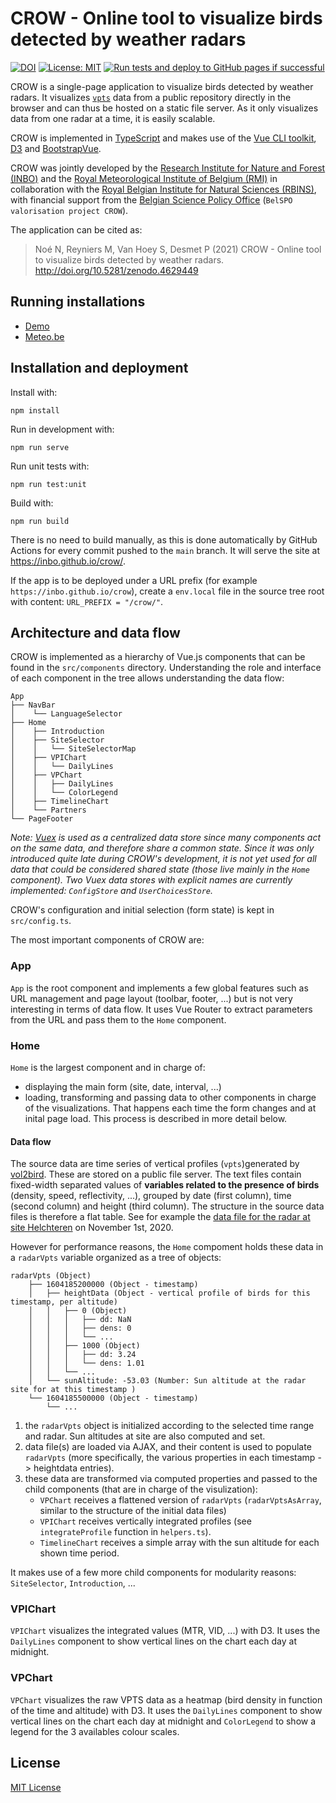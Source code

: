 # CROW - Online tool to visualize birds detected by weather radars

<!-- badges: start -->
[![DOI](https://zenodo.org/badge/DOI/10.5281/zenodo.4629448.svg)](https://doi.org/10.5281/zenodo.4629448)
[![License: MIT](https://img.shields.io/badge/License-MIT-yellow.svg)](https://opensource.org/licenses/MIT)
[![Run tests and deploy to GitHub pages if successful](https://github.com/inbo/crow/actions/workflows/test-and-deploy.yml/badge.svg)](https://github.com/inbo/crow/actions/workflows/test-and-deploy.yml)
<!-- badges: end -->

CROW is a single-page application to visualize birds detected by weather radars. It visualizes [`vpts`](https://adokter.github.io/bioRad/reference/summary.vpts.html#details) data from a public repository directly in the browser and can thus be hosted on a static file server. As it only visualizes data from one radar at a time, it is easily scalable.

CROW is implemented in [TypeScript](https://www.typescriptlang.org/) and makes use of the [Vue CLI toolkit](https://cli.vuejs.org/), [D3](https://d3js.org/) and [BootstrapVue](https://bootstrap-vue.js.org/).

CROW was jointly developed by the [Research Institute for Nature and Forest (INBO)](https://www.inbo.be) and the [Royal Meteorological Institute of Belgium (RMI)](https://www.meteo.be) in collaboration with the [Royal Belgian Institute for Natural Sciences (RBINS)](https://www.naturalsciences.be), with financial support from the [Belgian Science Policy Office](https://www.belspo.be) (`BelSPO valorisation project CROW`).

The application can be cited as:

> Noé N, Reyniers M, Van Hoey S, Desmet P (2021) CROW - Online tool to visualize birds detected by weather radars. <http://doi.org/10.5281/zenodo.4629449>

## Running installations

- [Demo](https://inbo.github.io/crow/)
- [Meteo.be](https://www.meteo.be/birddetection/)

## Installation and deployment

Install with:

```
npm install
```

Run in development with:

```
npm run serve
```

Run unit tests with:

```
npm run test:unit
```

Build with:

```
npm run build
```

There is no need to build manually, as this is done automatically by GitHub Actions for every commit pushed to the `main` branch. It will serve the site at <https://inbo.github.io/crow/>.

If the app is to be deployed under a URL prefix (for example `https://inbo.github.io/crow`), create a `env.local` file in the source tree root with content: `URL_PREFIX = "/crow/"`.

## Architecture and data flow

CROW is implemented as a hierarchy of Vue.js components that can be found in the `src/components` directory. Understanding the role and interface of each component in the tree allows understanding the data flow:

```
App
├── NavBar
│    └── LanguageSelector
├── Home
│    ├── Introduction
│    ├── SiteSelector
│    │   └── SiteSelectorMap
│    ├── VPIChart
│    │   └── DailyLines
│    ├── VPChart
│    │   ├── DailyLines
│    │   └── ColorLegend
│    ├── TimelineChart
│    └── Partners
└── PageFooter
```

_Note: [Vuex](https://vuex.vuejs.org/) is used as a centralized data store since many components act on the same data, and therefore share a common state. Since it was only introduced quite late during CROW's development, it is not yet used for all data that could be considered shared state (those live mainly in the `Home` component). Two Vuex data stores with explicit names are currently implemented: `ConfigStore` and `UserChoicesStore`._<!--TODO: update if fully implemented-->

CROW's configuration and initial selection (form state) is kept in `src/config.ts`.

The most important components of CROW are:

### App

`App` is the root component and implements a few global features such as URL management and page layout (toolbar, footer, ...) but is not very interesting in terms of data flow. It uses Vue Router to extract parameters from the URL and pass them to the `Home` component.

### Home

`Home` is the largest component and in charge of:

- displaying the main form (site, date, interval, ...)
- loading, transforming and passing data to other components in charge of the visualizations. That happens each time the form changes and at inital page load. This process is described in more detail below.

#### Data flow

The source data are time series of vertical profiles (`vpts`)generated by [vol2bird](https://github.com/adokter/vol2bird). These are stored on a public file server. The text files contain fixed-width separated values of **variables related to the presence of birds** (density, speed, reflectivity, ...), grouped by date (first column), time (second column) and height (third column). The structure in the source data files is therefore a flat table. See for example the [data file for the radar at site Helchteren](https://opendata.meteo.be/ftp/observations/radar/vbird/behel/2020/behel_vpts_20201101.txt) on November 1st, 2020.

However for performance reasons, the `Home` compoment holds these data in a `radarVpts` variable organized as a tree of objects:

```
radarVpts (Object)
    ├── 1604185200000 (Object - timestamp)
    │   ├── heightData (Object - vertical profile of birds for this timestamp, per altitude)
    │   │   ├── 0 (Object)
    │   │   │   ├── dd: NaN
    │   │   │   ├── dens: 0
    │   │   │   └── ...
    │   │   ├── 1000 (Object)
    │   │   │   ├── dd: 3.24
    │   │   │   └── dens: 1.01
    │   │   └── ...
    │   └── sunAltitude: -53.03 (Number: Sun altitude at the radar site for at this timestamp )
    └── 1604185500000 (Object - timestamp)
        └── ...
```

1. the `radarVpts` object is initialized according to the selected time range and radar. Sun altitudes at site are also computed and set.
2. data file(s) are loaded via AJAX, and their content is used to populate `radarVpts` (more specifically, the various properties in each timestamp -> heightdata entries).
3. these data are transformed via computed properties and passed to the child components (that are in charge of the visulization):
    - `VPChart` receives a flattened version of `radarVpts` (`radarVptsAsArray`, similar to the structure of the initial data files)
    - `VPIChart` receives vertically integrated profiles (see `integrateProfile` function in `helpers.ts`).
    - `TimelineChart` receives a simple array with the sun altitude for each shown time period.

It makes use of a few more child components for modularity reasons: `SiteSelector`, `Introduction`, ... 

### VPIChart

`VPIChart` visualizes the integrated values (MTR, VID, ...) with D3. It uses the `DailyLines` component to show vertical lines on the chart each day at midnight.

### VPChart

`VPChart` visualizes the raw VPTS data as a heatmap (bird density in function of the time and altitude) with D3. It uses the `DailyLines` component to show vertical lines on the chart each day at midnight and `ColorLegend` to show a legend for the 3 availables colour scales.

## License

[MIT License](LICENSE)
